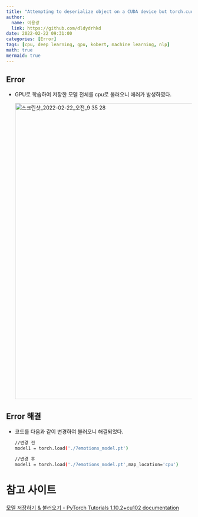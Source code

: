 ```yaml
---
title: "Attempting to deserialize object on a CUDA device but torch.cuda.is_available() is False. If you are running on a CPU-only machine, please use torch.load with map_location=torch.device('cpu') to map your storages to the CPU."
author:
  name: 이용광
  link: https://github.com/dldydrhkd
date: 2022-02-22 09:31:00
categories: [Error]
tags: [cpu, deep learning, gpu, kobert, machine learning, nlp]
math: true
mermaid: true
---
```


## Error

- GPU로 학습하여 저장한 모델 전체를 cpu로 불러오니 에러가 발생하였다.
    
    <img width="801" alt="스크린샷_2022-02-22_오전_9 35 28" src="https://user-images.githubusercontent.com/48857296/161662834-02718c1d-f9ff-4f3d-b8d7-8d495d4ac93e.png">
    

## Error 해결

- 코드를 다음과 같이 변경하여 불러오니 해결되었다.
    
    ```bash
    //변경 전
    model1 = torch.load('./7emotions_model.pt')
    
    //변경 후
    model1 = torch.load('./7emotions_model.pt',map_location='cpu')
    ```
    

# 참고 사이트

[모델 저장하기 & 불러오기 - PyTorch Tutorials 1.10.2+cu102 documentation](https://tutorials.pytorch.kr/beginner/saving_loading_models.html)
